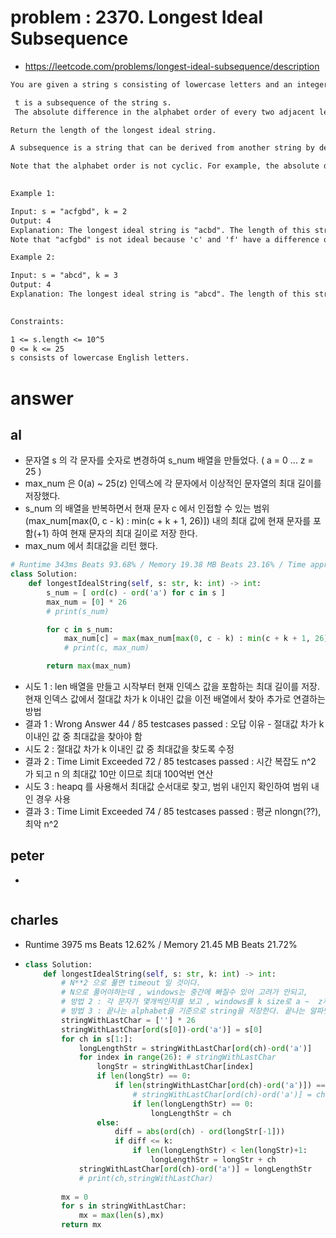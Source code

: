 # problem : 2370. Longest Ideal Subsequence
- https://leetcode.com/problems/longest-ideal-subsequence/description

```txt
You are given a string s consisting of lowercase letters and an integer k. We call a string t ideal if the following conditions are satisfied:

 t is a subsequence of the string s.
 The absolute difference in the alphabet order of every two adjacent letters in t is less than or equal to k.

Return the length of the longest ideal string.

A subsequence is a string that can be derived from another string by deleting some or no characters without changing the order of the remaining characters.

Note that the alphabet order is not cyclic. For example, the absolute difference in the alphabet order of 'a' and 'z' is 25, not 1.
 

Example 1:

Input: s = "acfgbd", k = 2
Output: 4
Explanation: The longest ideal string is "acbd". The length of this string is 4, so 4 is returned.
Note that "acfgbd" is not ideal because 'c' and 'f' have a difference of 3 in alphabet order.

Example 2:

Input: s = "abcd", k = 3
Output: 4
Explanation: The longest ideal string is "abcd". The length of this string is 4, so 4 is returned.
 

Constraints:

1 <= s.length <= 10^5
0 <= k <= 25
s consists of lowercase English letters.
```

# answer

## al
- 문자열 s 의 각 문자를 숫자로 변경하여 s_num 배열을 만들었다. ( a = 0 ... z = 25 )
- max_num 은 0(a) ~ 25(z) 인덱스에 각 문자에서 이상적인 문자열의 최대 길이를 저장했다.
- s_num 의 배열을 반복하면서 현재 문자 c 에서 인접할 수 있는 범위(max_num[max(0, c - k) : min(c + k + 1, 26)]) 내의 최대 값에 현재 문자를 포함(+1) 하여 현재 문자의 최대 길이로 저장 한다.
- max_num 에서 최대값을 리턴 했다.

```python
# Runtime 343ms Beats 93.68% / Memory 19.38 MB Beats 23.16% / Time approximately 2h
class Solution:
    def longestIdealString(self, s: str, k: int) -> int:
        s_num = [ ord(c) - ord('a') for c in s ]
        max_num = [0] * 26
        # print(s_num)

        for c in s_num:
            max_num[c] = max(max_num[max(0, c - k) : min(c + k + 1, 26)]) + 1
            # print(c, max_num)

        return max(max_num)
```

- 시도 1 : len 배열을 만들고 시작부터 현재 인덱스 값을 포함하는 최대 길이를 저장. 현재 인덱스 값에서 절대값 차가 k 이내인 값을 이전 배열에서 찾아 추가로 연결하는 방법
- 결과 1 : Wrong Answer 44 / 85 testcases passed : 오답 이유 - 절대값 차가 k 이내인 값 중 최대값을 찾아야 함
- 시도 2 : 절대값 차가 k 이내인 값 중 최대값을 찾도록 수정
- 결과 2 : Time Limit Exceeded 72 / 85 testcases passed : 시간 복잡도 n^2 가 되고 n 의 최대값 10만 이므로 최대 100억번 연산
- 시도 3 : heapq 를 사용해서 최대값 순서대로 찾고, 범위 내인지 확인하여 범위 내인 경우 사용
- 결과 3 : Time Limit Exceeded 74 / 85 testcases passed : 평균 nlongn(??), 최악 n^2

## peter
- 
```python
```


## charles
- Runtime 3975 ms Beats 12.62% / Memory 21.45 MB Beats 21.72%
- ```python
  class Solution:
      def longestIdealString(self, s: str, k: int) -> int:
          # N**2 으로 풀면 timeout 일 것이다.
          # N으로 풀어야하는데 , windows는 중간에 빠질수 있어 고려가 안되고,
          # 방법 2 : 각 문자가 몇개씩인지를 보고 , windows를 k size로 a ~  z까지 옮기면서 그 합이 제일 큰 것을 답으로 하면 될 듯 하다.  (이건 말이 안되는구나. 연속된 두 수 간의 diff 임)
          # 방법 3 : 끝나는 alphabet을 기준으로 string을 저장한다. 끝나는 알파벳으로 끝나는 현재까지 가장 긴 string이 되는 것이다. 다음 새로운 글자가 올때 차이가 밖이라면 해당 문자의 가장 긴 것과 비교해서 삽입 , 차이 안에 들어올때는 기존 것은 놔두고 , 새로 추가되는 문제의 가장 긴 것보다 긴 것인지 check해서 삽입
          stringWithLastChar = [''] * 26
          stringWithLastChar[ord(s[0])-ord('a')] = s[0]
          for ch in s[1:]:
              longLengthStr = stringWithLastChar[ord(ch)-ord('a')]
              for index in range(26): # stringWithLastChar
                  longStr = stringWithLastChar[index]
                  if len(longStr) == 0:
                      if len(stringWithLastChar[ord(ch)-ord('a')]) == 0:
                          # stringWithLastChar[ord(ch)-ord('a')] = ch
                          if len(longLengthStr) == 0:
                              longLengthStr = ch
                  else:
                      diff = abs(ord(ch) - ord(longStr[-1]))
                      if diff <= k:
                          if len(longLengthStr) < len(longStr)+1:
                              longLengthStr = longStr + ch
              stringWithLastChar[ord(ch)-ord('a')] = longLengthStr
              # print(ch,stringWithLastChar)
          
          mx = 0
          for s in stringWithLastChar:
              mx = max(len(s),mx)
          return mx
  ```
